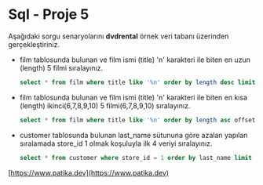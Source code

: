 # Sql - Proje 5

Aşağıdaki sorgu senaryolarını **dvdrental** örnek veri tabanı üzerinden gerçekleştiriniz.

- film tablosunda bulunan ve film ismi (title) 'n' karakteri ile biten en uzun (length) 5 filmi sıralayınız.

  ```sql
  select * from film where title like '%n' order by length desc limit 5
  ```

- film tablosunda bulunan ve film ismi (title) 'n' karakteri ile biten en kısa (length) ikinci(6,7,8,9,10) 5 filmi(6,7,8,9,10) sıralayınız.

  ```sql
  select * from film where title like '%n' order by length asc offset 5 limit 5
  ```

- customer tablosunda bulunan last_name sütununa göre azalan yapılan sıralamada store_id 1 olmak koşuluyla ilk 4 veriyi sıralayınız.
  ```sql
  select * from customer where store_id = 1 order by last_name limit 4
  ```

[https://www.patika.dev](https://www.patika.dev)

